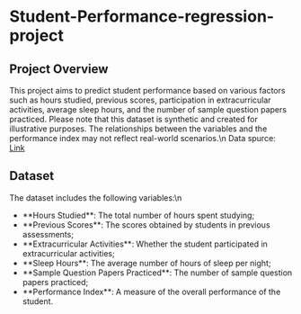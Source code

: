 # Student-Performance-regression-project

## Project Overview
This project aims to predict student performance based on various factors such as hours studied, previous scores, participation in extracurricular activities, average sleep hours, and the number of sample question papers practiced. Please note that this dataset is synthetic and created for illustrative purposes. The relationships between the variables and the performance index may not reflect real-world scenarios.\n
Data spurce: [Link](https://www.kaggle.com/datasets/nikhil7280/student-performance-multiple-linear-regression)

## Dataset
The dataset includes the following variables:\n

<ul>
  <li>**Hours Studied**: The total number of hours spent studying;</li>
  <li>**Previous Scores**: The scores obtained by students in previous assessments;</li>
  <li>**Extracurricular Activities**: Whether the student participated in extracurricular activities;</li>
  <li>**Sleep Hours**: The average number of hours of sleep per night;</li>
  <li>**Sample Question Papers Practiced**: The number of sample question papers practiced;</li>
  <li>**Performance Index**: A measure of the overall performance of the student.</li>
</ul>
